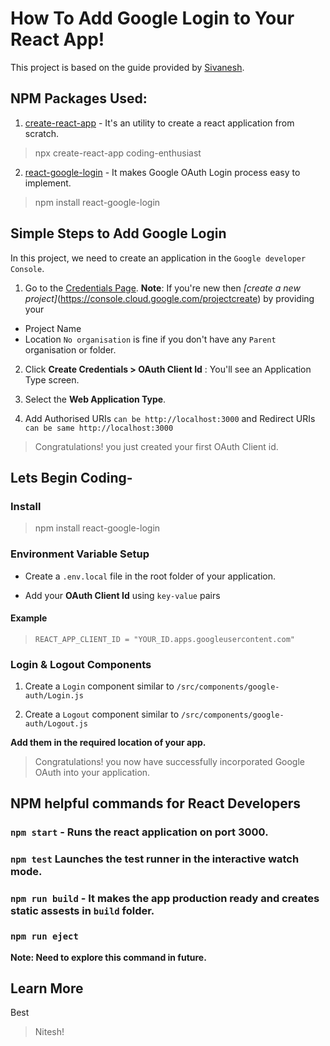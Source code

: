 # How To Add Google Login to Your React App!

This project is based on the guide provided by [Sivanesh](https://dev.to/sivaneshs/add-google-login-to-your-react-apps-in-10-mins-4del).

## NPM Packages Used:

1. [create-react-app](https://create-react-app.dev/) - It's an utility to create a react application from scratch.

> npx create-react-app coding-enthusiast

2. [react-google-login](https://github.com/anthonyjgrove/react-google-login) - It makes Google OAuth Login process easy to implement.

> npm install react-google-login

## Simple Steps to Add Google Login

In this project, we need to create an application in the `Google developer Console`.

1. Go to the [Credentials Page](https://console.cloud.google.com/projectselector2/apis/credentials?pli=1&supportedpurview=project). **Note**: If you're new then _[create a new project]_(https://console.cloud.google.com/projectcreate) by providing your

- Project Name
- Location `No organisation` is fine if you don't have any `Parent` organisation or folder.

2. Click **Create Credentials > OAuth Client Id** : You'll see an Application Type screen.

3. Select the **Web Application Type**.

4. Add Authorised URIs `can be http://localhost:3000` and Redirect URIs `can be same http://localhost:3000`

> Congratulations! you just created your first OAuth Client id.

## Lets Begin Coding-

### Install

> npm install react-google-login

### Environment Variable Setup

- Create a `.env.local` file in the root folder of your application.

- Add your **OAuth Client Id** using `key-value` pairs

#### Example

> `REACT_APP_CLIENT_ID = "YOUR_ID.apps.googleusercontent.com"`

### Login & Logout Components

1. Create a `Login` component similar to `/src/components/google-auth/Login.js`

2. Create a `Logout` component similar to `/src/components/google-auth/Logout.js`

**Add them in the required location of your app.**

> Congratulations! you now have successfully incorporated Google OAuth into your application.

## NPM helpful commands for React Developers

### `npm start` - Runs the react application on port 3000.

### `npm test` Launches the test runner in the interactive watch mode.

### `npm run build` - It makes the app production ready and creates static assests in `build` folder.

### `npm run eject`

**Note: Need to explore this command in future.**

## Learn More

Best

> Nitesh!
